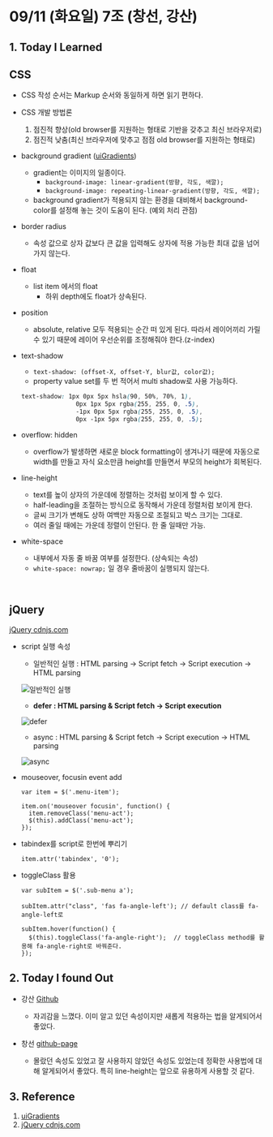 # 09/11 (화요일) 7조 (창선, 강산)

## 1. Today I Learned

## CSS

- CSS 작성 순서는 Markup 순서와 동일하게 하면 읽기 편하다.

- CSS 개발 방법론

  1. 점진적 향상(old browser를 지원하는 형태로 기반을 갖추고 최신 브라우저로)
  2. 점진적 낮춤(최신 브라우저에 맞추고 점점 old browser를 지원하는 형태로)

- background gradient ([uiGradients](https://uigradients.com/))

  - gradient는 이미지의 일종이다.
    - `background-image: linear-gradient(방향, 각도, 색깔);`
    - `background-image: repeating-linear-gradient(방향, 각도, 색깔);`
  - background gradient가 적용되지 않는 환경을 대비해서 background-color를 설정해 놓는 것이 도움이 된다. (예외 처리 관점)

- border radius

  - 속성 값으로 상자 값보다 큰 값을 입력해도 상자에 적용 가능한 최대 값을 넘어가지 않는다.

- float

  - list item 에서의 float
    - 하위 depth에도 float가 상속된다.

- position

  - absolute, relative 모두 적용되는 순간 떠 있게 된다. 따라서 레이어끼리 가릴 수 있기 때문에 레이어 우선순위를 조정해줘야 한다.(z-index)

- text-shadow

  - `text-shadow: (offset-X, offset-Y, blur값, color값);`
  - property value set를 두 번 적어서 multi shadow로 사용 가능하다.

  ```css
  text-shadow: 1px 0px 5px hsla(90, 50%, 70%, 1), 
                 0px 1px 5px rgba(255, 255, 0, .5),
                 -1px 0px 5px rgba(255, 255, 0, .5),
                 0px -1px 5px rgba(255, 255, 0, .5);
  ```

- overflow: hidden

  - overflow가 발생하면 새로운 block formatting이 생겨나기 때문에 자동으로 width를 만들고 자식 요소만큼 height를 만들면서 부모의 height가 회복된다.

- line-height

  - text를 높이 상자의 가운데에 정렬하는 것처럼 보이게 할 수 있다.
  - half-leading을 조절하는 방식으로 동작해서 가운데 정렬처럼 보이게 한다.
  - 글씨 크기가 변해도 상하 여백만 자동으로 조절되고 박스 크기는 그대로.
  - 여러 줄일 때에는 가운데 정렬이 안된다. 한 줄 일때만 가능.

- white-space

  - 내부에서 자동 줄 바꿈 여부를 설정한다. (상속되는 속성)
  - `white-space: nowrap;` 일 경우 줄바꿈이 실행되지 않는다.

<br/>

## jQuery

[jQuery cdnjs.com](https://cdnjs.com/libraries/jquery/)

- script 실행 속성

  - 일반적인 실행 : HTML parsing -> Script fetch -> Script execution -> HTML parsing

  ![일반적인 실행](https://blog.asamaru.net/res/img/post/2017/05/script-async-defer-1.png)

  - **defer : HTML parsing & Script fetch -> Script execution**

  ![defer](https://blog.asamaru.net/res/img/post/2017/05/script-async-defer-3.png)

  - async : HTML parsing & Script fetch -> Script execution -> HTML parsing

  ![async](https://blog.asamaru.net/res/img/post/2017/05/script-async-defer-2.png)

- mouseover, focusin event add

  ```jquery
  var item = $('.menu-item');
  
  item.on('mouseover focusin', function() {
    item.removeClass('menu-act');
    $(this).addClass('menu-act');
  });
  ```

- tabindex를 script로 한번에 뿌리기

  ```jquery
  item.attr('tabindex', '0');
  ```

- toggleClass 활용

  ``` jquery
  var subItem = $('.sub-menu a');
  
  subItem.attr("class", 'fas fa-angle-left'); // default class를 fa-angle-left로
  
  subItem.hover(function() {
    $(this).toggleClass('fa-angle-right');	// toggleClass method를 활용해 fa-angle-right로 바꿔준다.
  });
  ```

## 2. Today I found Out

- 강산 [Github](https://github.com/hellomac87/fds11-html)
  - 자괴감을 느꼈다. 이미 알고 있던 속성이지만 새롭게 적용하는 법을 알게되어서 좋았다.

- 창선 [github-page](https://shiincs.github.io/day-07/)

  - 몰랐던 속성도 있었고 잘 사용하지 않았던 속성도 있었는데 정확한 사용법에 대해 알게되어서 좋았다. 특히 line-height는 앞으로 유용하게 사용할 것 같다.


## 3. Reference 

1. [uiGradients](https://uigradients.com/)
1. [jQuery cdnjs.com](https://cdnjs.com/libraries/jquery/)
